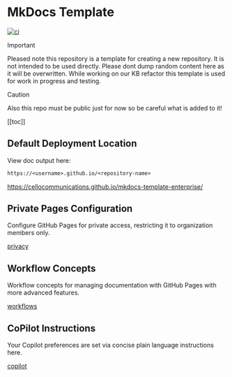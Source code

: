 # MkDocs Template

[![ci](https://github.com/CelloCommunications/mkdocs-template-enterprise/actions/workflows/ci.yml/badge.svg)](https://github.com/CelloCommunications/mkdocs-template-enterprise/actions/workflows/ci.yml)

> [!IMPORTANT]
> Pleased note this repository is a template for creating a new repository.
> It is not intended to be used directly. Please dont dump random content here as it will be overwritten.
> While working on our KB refactor this template is used for work in progress and testing.

> [!CAUTION]
> Also this repo must be public just for now so be careful what is added to it!

[[toc]]

## Default Deployment Location

View doc output here:

```txt
https://<username>.github.io/<repository-name>
```

<https://cellocommunications.github.io/mkdocs-template-enterprise/>

## Private Pages Configuration

Configure GitHub Pages for private access, restricting it to organization members only.

[privacy](notes/privacy.md)

## Workflow Concepts

Workflow concepts for managing documentation with GitHub Pages with more advanced features.

[workflows](notes/workflows.md)

## CoPilot Instructions

Your Copilot preferences are set via concise plain language instructions here.

[copilot](.github/copilot-instructions.md)
